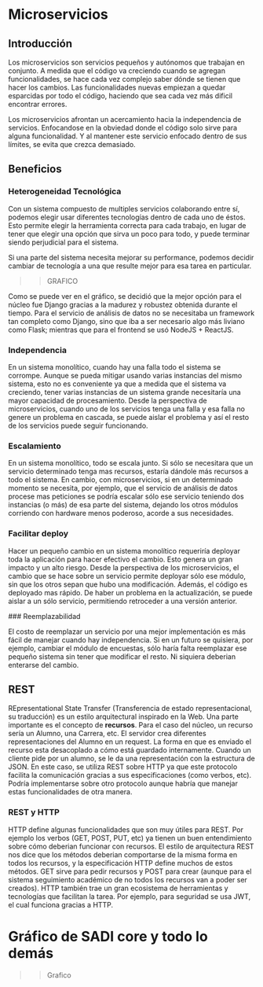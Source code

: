 # Microservicios

## Introducción

Los microservicios son servicios pequeños y autónomos que trabajan en conjunto. 
A medida que el código va creciendo cuando se agregan funcionalidades, se hace cada vez complejo saber dónde se tienen que hacer los cambios.
Las funcionalidades nuevas empiezan a quedar esparcidas por todo el código, haciendo que sea cada vez más dificil encontrar errores.

Los microservicios afrontan un acercamiento hacia la independencia de servicios. Enfocandose en la obviedad donde el código solo sirve para alguna funcionalidad. Y al mantener este servicio enfocado dentro de sus límites, se evita que crezca demasiado.


## Beneficios

### Heterogeneidad Tecnológica

Con un sistema compuesto de multiples servicios colaborando entre sí, podemos elegir usar diferentes tecnologías dentro de cada uno de éstos. Esto permite elegir la herramienta correcta para cada trabajo, en lugar de tener que elegir una opción que sirva un poco para todo, y puede terminar siendo perjudicial para el sistema.

Si una parte del sistema necesita mejorar su performance, podemos decidir cambiar de tecnología a una que resulte mejor para esa tarea en particular.

>> GRAFICO

Como se puede ver en el gráfico, se decidió que la mejor opción para el núcleo fue Django gracias a la madurez y robustez obtenida durante el tiempo.
Para el servicio de análisis de datos no se necesitaba un framework tan completo como Django, sino que iba a ser necesario algo más liviano como Flask; mientras que para el frontend se usó NodeJS + ReactJS.

### Independencia

En un sistema monolítico, cuando hay una falla todo el sistema se corrompe. Aunque se pueda mitigar usando varias instancias del mismo sistema, esto no es conveniente ya que a medida que el sistema va creciendo, tener varias instancias de un sistema grande necesitaría una mayor capacidad de procesamiento.
Desde la perspectiva de microservicios, cuando uno de los servicios tenga una falla y esa falla no genere un problema en cascada, se puede aislar el problema y así el resto de los servicios puede seguir funcionando. 

### Escalamiento

En un sistema monolítico, todo se escala junto. Si sólo se necesitara que un servicio determinado tenga mas recursos, estaría dándole más recursos a todo el sistema.
En cambio, con microservicios, si en un determinado momento se necesita, por ejemplo, que el servicio de análisis de datos procese mas peticiones se podría escalar sólo ese servicio teniendo dos instancias (o más) de esa parte del sistema, dejando los otros módulos corriendo con hardware menos poderoso, acorde a sus necesidades. 

### Facilitar deploy

Hacer un pequeño cambio en un sistema monolítico requeriría deployar toda la aplicación para hacer efectivo el cambio. Esto genera un gran impacto y un alto riesgo. 
Desde la perspectiva de los microservicios, el cambio que se hace sobre un servicio permite deployar sólo ese módulo, sin que los otros sepan que hubo una modificación. Además, el código es deployado mas rápido. 
De haber un problema en la actualización, se puede aislar a un sólo servicio, permitiendo retroceder a una versión anterior.

### Reemplazabilidad

El costo de reemplazar un servicio por una mejor implementación es más fácil de manejar cuando hay independencia. 
Si en un futuro se quisiera, por ejemplo, cambiar el módulo de encuestas, sólo haría falta reemplazar ese pequeño sistema sin tener que modificar el resto. Ni siquiera deberian enterarse del cambio.

## REST

REpresentational State Transfer (Transferencia de estado representacional, su traducción) es un estilo arquitectural inspirado en la Web. 
Una parte importante es el concepto de **recursos**. Para el caso del núcleo, un recurso sería un Alumno, una Carrera, etc.
El servidor crea diferentes representaciones del Alumno en un request. La forma en que es enviado el recurso esta desacoplado a cómo está guardado internamente. Cuando un cliente pide por un alumno, se le da una representación con la estructura de JSON.
En este caso, se utiliza REST sobre HTTP ya que este protocolo facilita la comunicación gracias a sus especificaciones (como verbos, etc). Podría implementarse sobre otro protocolo aunque habría que manejar estas funcionalidades de otra manera.

### REST y HTTP
HTTP define algunas funcionalidades que son muy útiles para REST. Por ejemplo los verbos (GET, POST, PUT, etc) ya tienen un buen entendimiento sobre cómo deberian funcionar con recursos. El estilo de arquitectura REST nos dice que los métodos deberian comportarse de la misma forma en todos los recursos, y la especificación HTTP define muchos de estos métodos. 
GET sirve para pedir recursos y POST para crear (aunque para el sistema seguimiento académico de no todos los recursos van a poder ser creados).
HTTP también trae un gran ecosistema de herramientas y tecnologías que facilitan la tarea. Por ejemplo, para seguridad se usa JWT, el cual funciona gracias a HTTP.

# Gráfico de SADI core y todo lo demás

>> Grafico